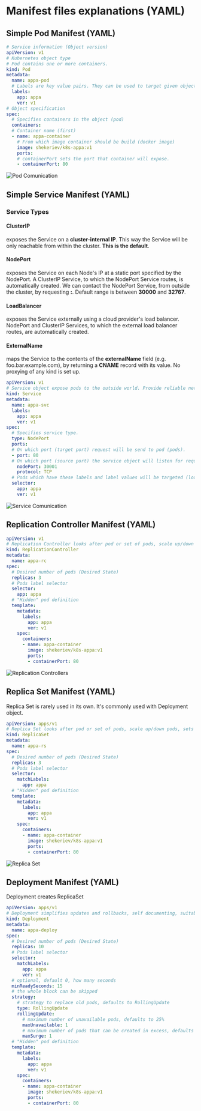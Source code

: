 # Manifest files explanations (YAML)

## Simple Pod Manifest (YAML)

```yaml
# Service information (Object version)
apiVersion: v1
# Kubernetes object type
# Pod contains one or more containers.
kind: Pod
metadata:
  name: appa-pod
  # Labels are key value pairs. They can be used to target given objects
  labels:
    app: appa
    ver: v1
# Object specification
spec:
  # Specifies containers in the object (pod)
  containers:
  # Container name (first)
  - name: appa-container
    # From which image container should be build (docker image)
    image: shekeriev/k8s-appa:v1
    ports:
    # containerPort sets the port that container will expose.
    - containerPort: 80
```

![Pod Comunication](./Pod%20Comunication.png)


## Simple Service Manifest (YAML)

### Service Types

#### ClusterIP

exposes the Service on a **cluster-internal IP**. This way the Service will be only reachable from within the cluster. **This is the default**.

#### NodePort

exposes the Service on each Node's IP at a static port specified by the NodePort. A ClusterIP Service, to which the NodePort Service routes, is automatically created. We can contact the NodePort Service, from outside the cluster, by requesting **<NodeIP>:<NodePort>**. Default range is between **30000** and **32767**.

#### LoadBalancer

exposes the Service externally using a cloud provider's load balancer. NodePort and ClusterIP Services, to which the external load balancer routes, are automatically created.

#### ExternalName
  
maps the Service to the contents of the **externalName** field (e.g. foo.bar.example.com), by returning a **CNAME** record with its value. No proxying of any kind is set up.

  
```yaml
apiVersion: v1
# Service object expose pods to the outside world. Provide reliable network endpoint
kind: Service
metadata:
  name: appa-svc
  labels:
    app: appa
    ver: v1
spec:
  # Specifies service type.
  type: NodePort
  ports:
  # On which port (target port) request will be send to pod (pods).
  - port: 80
  # On which port (source port) the service object will listen for requests.
    nodePort: 30001
    protocol: TCP
  # Pods which have these labels and label values will be targeted (load balanced).
  selector:
    app: appa
    ver: v1
```

![Service Comunication](./Services.png)
  
## Replication Controller Manifest (YAML)

```yaml
apiVersion: v1
# Replication Controller looks after pod or set of pods, scale up/down pods, sets Desired State.
kind: ReplicationController
metadata:
  name: appa-rc
spec:
  # Desired number of pods (Desired State)
  replicas: 3
  # Pods label selector
  selector:
    app: appa
  # "Hidden" pod definition
  template:
    metadata:
      labels:
        app: appa
        ver: v1
    spec:
      containers:
      - name: appa-container
        image: shekeriev/k8s-appa:v1
        ports:
        - containerPort: 80
```

![Replication Controllers](./Replication%20Controllers.png)
  
## Replica Set Manifest (YAML)

Replica Set is rarely used in its own. It's commonly used with Deployment object.
  
```yaml
apiVersion: apps/v1
# Replica Set looks after pod or set of pods, scale up/down pods, sets desired state, preferred over Replication Controllers
kind: ReplicaSet
metadata:
  name: appa-rs
spec:
  # Desired number of pods (Desired State)
  replicas: 3
  # Pods label selector
  selector:
    matchLabels:
      app: appa
  # "Hidden" pod definition
  template:
    metadata:
      labels:
        app: appa
        ver: v1
    spec:
      containers:
      - name: appa-container
        image: shekeriev/k8s-appa:v1
        ports:
        - containerPort: 80
```

![Replica Set](./Replica%20Set.png)
  
  
## Deployment Manifest (YAML)

Deployment creates ReplicaSet
  
```yaml
apiVersion: apps/v1
# Deployment simplifies updates and rollbacks, self documenting, suitable for versioning 
kind: Deployment
metadata:
  name: appa-deploy
spec:
  # Desired number of pods (Desired State)
  replicas: 10
  # Pods label selector
  selector:
    matchLabels: 
      app: appa
      ver: v1
  # optional, default 0, how many seconds 
  minReadySeconds: 15
  # the whole block can be skipped
  strategy:
    # strategy to replace old pods, defaults to RollingUpdate
    type: RollingUpdate
    rollingUpdate:
      # maximum number of unavailable pods, defaults to 25%
      maxUnavailable: 1
      # maximum number of pods that can be created in excess, defaults to 25%
      maxSurge: 1
  # "Hidden" pod definition
  template:
    metadata:
      labels:
        app: appa
        ver: v1
    spec:
      containers:
      - name: appa-container
        image: shekeriev/k8s-appa:v1
        ports:
        - containerPort: 80 
```

